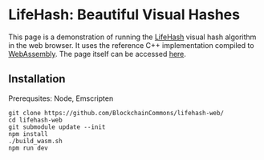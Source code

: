 # LifeHash: Beautiful Visual Hashes

This page is a demonstration of running the [LifeHash](https://github.com/BlockchainCommons/bc-lifehash) visual hash algorithm in the web browser. It uses the reference C++ implementation compiled to [WebAssembly](https://webassembly.org/). The page itself can be accessed [here](https://blockchaincommons.github.io/lifehash-web/).

## Installation

Prerequsites: Node, Emscripten

```
git clone https://github.com/BlockchainCommons/lifehash-web/
cd lifehash-web
git submodule update --init
npm install
./build_wasm.sh
npm run dev
```
